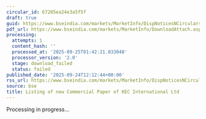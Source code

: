 ```yaml
---
circular_id: 67285ea24e3a5f5f
draft: true
guid: https://www.bseindia.com/markets/MarketInfo/DispNoticesNCirculars.aspx?Noticeid={C40F99E6-06FD-4624-9CC7-44EB4DEE36E6}&noticeno=20250924-33&dt=09/24/2025&icount=33&totcount=75&flag=0
pdf_url: https://www.bseindia.com/markets/MarketInfo/DownloadAttach.aspx?id=20250924-33&attachedId=
processing:
  attempts: 1
  content_hash: ''
  processed_at: '2025-09-25T01:42:21.033048'
  processor_version: '2.0'
  stage: download_failed
  status: failed
published_date: '2025-09-24T12:12:44+00:00'
rss_url: https://www.bseindia.com/markets/MarketInfo/DispNoticesNCirculars.aspx?Noticeid={C40F99E6-06FD-4624-9CC7-44EB4DEE36E6}&noticeno=20250924-33&dt=09/24/2025&icount=33&totcount=75&flag=0
source: bse
title: Listing of new Commercial Paper of KEC International Ltd
---
```


Processing in progress...